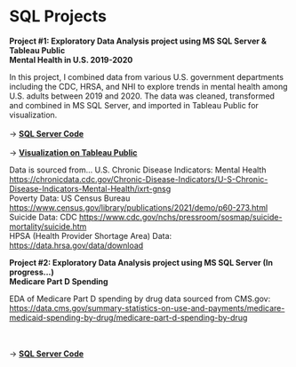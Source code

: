 # SQL Projects
<b> Project #1: Exploratory Data Analysis project using MS SQL Server &amp; Tableau Public 
<br> Mental Health in U.S. 2019-2020</b> 

In this project, I combined data from various U.S. government departments including the CDC, HRSA, and NHI to explore trends in mental health among U.S. adults between 2019 and 2020. The data was cleaned, transformed and combined in MS SQL Server, and imported in Tableau Public for visualization. 
<br><br> -> <a href="https://github.com/sarah-h1125/SQL_Projects/blob/main/SQLQuery_MentalHealthData.sql"><b>SQL Server Code</b></a>
<br><br> -> <a href="https://public.tableau.com/app/profile/sarah.heacox/viz/MentalHealthinU_S_2019-2020/Dashboard1" target="_blank"><b>Visualization on Tableau Public</b></a>

Data is sourced from...
  U.S. Chronic Disease Indicators: Mental Health https://chronicdata.cdc.gov/Chronic-Disease-Indicators/U-S-Chronic-Disease-Indicators-Mental-Health/ixrt-gnsg
  <br>Poverty Data: US Census Bureau https://www.census.gov/library/publications/2021/demo/p60-273.html
  <br>Suicide Data: CDC https://www.cdc.gov/nchs/pressroom/sosmap/suicide-mortality/suicide.htm
  <br>HPSA (Health Provider Shortage Area) Data: https://data.hrsa.gov/data/download
  
  
<b> Project #2: Exploratory Data Analysis project using MS SQL Server (In progress...) 
<br> Medicare Part D Spending</b> 

EDA of Medicare Part D spending by drug data sourced from CMS.gov: 
https://data.cms.gov/summary-statistics-on-use-and-payments/medicare-medicaid-spending-by-drug/medicare-part-d-spending-by-drug

<br><br> -> <a href="https://github.com/sarah-h1125/SQL_Projects/blob/main/Medicare_PartD_Drug_Spending.sql"><b>SQL Server Code</b></a>

